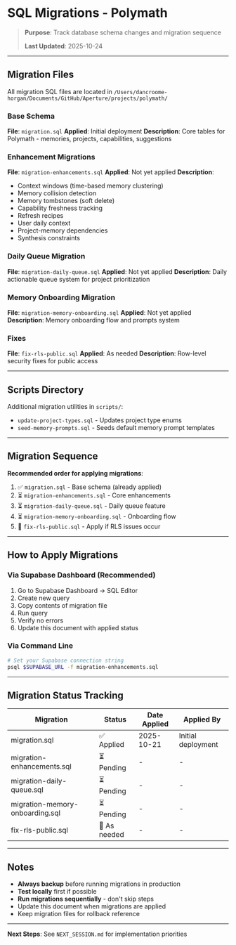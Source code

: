 # SQL Migrations - Polymath

> **Purpose**: Track database schema changes and migration sequence
>
> **Last Updated**: 2025-10-24

---

## Migration Files

All migration SQL files are located in `/Users/dancroome-horgan/Documents/GitHub/Aperture/projects/polymath/`

### Base Schema
**File**: `migration.sql`
**Applied**: Initial deployment
**Description**: Core tables for Polymath - memories, projects, capabilities, suggestions

### Enhancement Migrations
**File**: `migration-enhancements.sql`
**Applied**: Not yet applied
**Description**:
- Context windows (time-based memory clustering)
- Memory collision detection
- Memory tombstones (soft delete)
- Capability freshness tracking
- Refresh recipes
- User daily context
- Project-memory dependencies
- Synthesis constraints

### Daily Queue Migration
**File**: `migration-daily-queue.sql`
**Applied**: Not yet applied
**Description**: Daily actionable queue system for project prioritization

### Memory Onboarding Migration
**File**: `migration-memory-onboarding.sql`
**Applied**: Not yet applied
**Description**: Memory onboarding flow and prompts system

### Fixes
**File**: `fix-rls-public.sql`
**Applied**: As needed
**Description**: Row-level security fixes for public access

---

## Scripts Directory

Additional migration utilities in `scripts/`:

- `update-project-types.sql` - Updates project type enums
- `seed-memory-prompts.sql` - Seeds default memory prompt templates

---

## Migration Sequence

**Recommended order for applying migrations**:

1. ✅ `migration.sql` - Base schema (already applied)
2. ⏳ `migration-enhancements.sql` - Core enhancements
3. ⏳ `migration-daily-queue.sql` - Daily queue feature
4. ⏳ `migration-memory-onboarding.sql` - Onboarding flow
5. 🔧 `fix-rls-public.sql` - Apply if RLS issues occur

---

## How to Apply Migrations

### Via Supabase Dashboard (Recommended)

1. Go to Supabase Dashboard → SQL Editor
2. Create new query
3. Copy contents of migration file
4. Run query
5. Verify no errors
6. Update this document with applied status

### Via Command Line

```bash
# Set your Supabase connection string
psql $SUPABASE_URL -f migration-enhancements.sql
```

---

## Migration Status Tracking

| Migration | Status | Date Applied | Applied By |
|-----------|--------|--------------|------------|
| migration.sql | ✅ Applied | 2025-10-21 | Initial deployment |
| migration-enhancements.sql | ⏳ Pending | - | - |
| migration-daily-queue.sql | ⏳ Pending | - | - |
| migration-memory-onboarding.sql | ⏳ Pending | - | - |
| fix-rls-public.sql | 🔧 As needed | - | - |

---

## Notes

- **Always backup** before running migrations in production
- **Test locally** first if possible
- **Run migrations sequentially** - don't skip steps
- Update this document when migrations are applied
- Keep migration files for rollback reference

---

**Next Steps**: See `NEXT_SESSION.md` for implementation priorities
